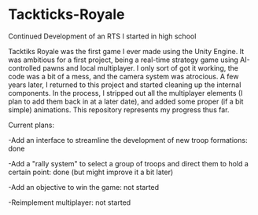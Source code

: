 # Tackticks-Royale
Continued Development of an RTS I started in high school

Tacktiks Royale was the first game I ever made using the Unity Engine. 
It was ambitious for a first project, being a real-time strategy game 
using AI-controlled pawns and local multiplayer. I only sort of got it 
working, the code was a bit of a mess, and the camera system was atrocious. 
A few years later, I returned to this project and started cleaning up the 
internal components. In the process, I stripped out all the multiplayer 
elements (I plan to add them back in at a later date), and added some 
proper (if a bit simple) animations. This repository represents my progress 
thus far.

Current plans:

-Add an interface to streamline the development of new troop formations: done

-Add a "rally system" to select a group of troops and direct them to hold
a certain point: done (but might improve it a bit later)

-Add an objective to win the game: not started

-Reimplement multiplayer: not started
